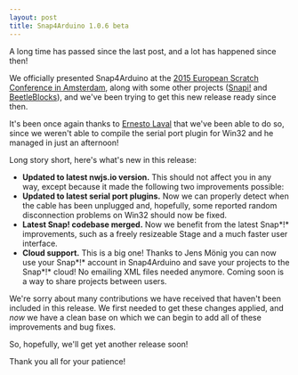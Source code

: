 ```yaml
---
layout: post
title: Snap4Arduino 1.0.6 beta
---
```


A long time has passed since the last post, and a lot has happened since then!

We officially presented Snap4Arduino at the [2015 European Scratch Conference in Amsterdam](http://scratch2015ams.org), along with some other projects ([Snapi!](http://snapi.citilab.eu) and [BeetleBlocks](http://beetleblocks.com)), and we've been trying to get this new release ready since then.

It's been once again thanks to [Ernesto Laval](http://github.com/elaval) that we've been able to do so, since we weren't able to compile the serial port plugin for Win32 and he managed in just an afternoon!

Long story short, here's what's new in this release:

* **Updated to latest nwjs.io version.** This should not affect you in any way, except because it made the following two improvements possible:
* **Updated to latest serial port plugins.** Now we can properly detect when the cable has been unplugged and, hopefully, some reported random disconnection problems on Win32 should now be fixed.
* **Latest Snap! codebase merged.** Now we benefit from the latest Snap*!* improvements, such as a freely resizeable Stage and a much faster user interface.
* **Cloud support.** This is a big one! Thanks to Jens Mönig you can now use your Snap*!* account in Snap4Arduino and save your projects to the Snap*!* cloud! No emailing XML files needed anymore. Coming soon is a way to share projects between users.

We're sorry about many contributions we have received that haven't been included in this release. We first needed to get these changes applied, and _now_ we have a clean base on which we can begin to add all of these improvements and bug fixes.

So, hopefully, we'll get yet another release soon!

Thank you all for your patience!

